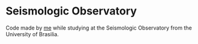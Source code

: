 # Seismologic Observatory

Code made by [me](https://github.com/ishiikurisu) while studying at the Seismologic Observatory from the University of Brasilia.
